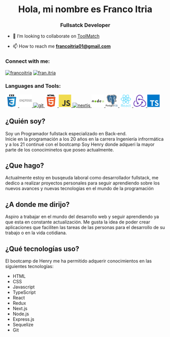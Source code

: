 <h1 align="center">Hola, mi nombre es Franco Itria</h1>
<h3 align="center">Fullsatck Developer</h3>

- 👯 I’m looking to collaborate on [ToolMatch](https://github.com/Jefersonsteven/tools-match)

- 📫 How to reach me **francoitria01@gmail.com**

<h3 align="left">Connect with me:</h3>
<p align="left">
<a href="https://linkedin.com/in/francoitria" target="blank"><img align="center" src="https://raw.githubusercontent.com/rahuldkjain/github-profile-readme-generator/master/src/images/icons/Social/linked-in-alt.svg" alt="francoitria" height="30" width="40" /></a>
<a href="https://instagram.com/fran.itria" target="blank"><img align="center" src="https://raw.githubusercontent.com/rahuldkjain/github-profile-readme-generator/master/src/images/icons/Social/instagram.svg" alt="fran.itria" height="30" width="40" /></a>
</p>

<h3 align="left">Languages and Tools:</h3>
<p align="left"> <a href="https://www.w3schools.com/css/" target="_blank" rel="noreferrer"> <img src="https://raw.githubusercontent.com/devicons/devicon/master/icons/css3/css3-original-wordmark.svg" alt="css3" width="40" height="40"/> </a> <a href="https://expressjs.com" target="_blank" rel="noreferrer"> <img src="https://raw.githubusercontent.com/devicons/devicon/master/icons/express/express-original-wordmark.svg" alt="express" width="40" height="40"/> </a> <a href="https://git-scm.com/" target="_blank" rel="noreferrer"> <img src="https://www.vectorlogo.zone/logos/git-scm/git-scm-icon.svg" alt="git" width="40" height="40"/> </a> <a href="https://www.w3.org/html/" target="_blank" rel="noreferrer"> <img src="https://raw.githubusercontent.com/devicons/devicon/master/icons/html5/html5-original-wordmark.svg" alt="html5" width="40" height="40"/> </a> <a href="https://developer.mozilla.org/en-US/docs/Web/JavaScript" target="_blank" rel="noreferrer"> <img src="https://raw.githubusercontent.com/devicons/devicon/master/icons/javascript/javascript-original.svg" alt="javascript" width="40" height="40"/> </a> <a href="https://nextjs.org/" target="_blank" rel="noreferrer"> <img src="https://cdn.worldvectorlogo.com/logos/nextjs-2.svg" alt="nextjs" width="40" height="40"/> </a> <a href="https://nodejs.org" target="_blank" rel="noreferrer"> <img src="https://raw.githubusercontent.com/devicons/devicon/master/icons/nodejs/nodejs-original-wordmark.svg" alt="nodejs" width="40" height="40"/> </a> <a href="https://www.postgresql.org" target="_blank" rel="noreferrer"> <img src="https://raw.githubusercontent.com/devicons/devicon/master/icons/postgresql/postgresql-original-wordmark.svg" alt="postgresql" width="40" height="40"/> </a> <a href="https://reactjs.org/" target="_blank" rel="noreferrer"> <img src="https://raw.githubusercontent.com/devicons/devicon/master/icons/react/react-original-wordmark.svg" alt="react" width="40" height="40"/> </a> <a href="https://redux.js.org" target="_blank" rel="noreferrer"> <img src="https://raw.githubusercontent.com/devicons/devicon/master/icons/redux/redux-original.svg" alt="redux" width="40" height="40"/> </a> <a href="https://www.typescriptlang.org/" target="_blank" rel="noreferrer"> <img src="https://raw.githubusercontent.com/devicons/devicon/master/icons/typescript/typescript-original.svg" alt="typescript" width="40" height="40"/> </a> </p>
<h2> <b> ¿Quién soy? </b> </h2>
Soy un Programador fullstack especializado en Back-end. <br>
Inicie en la programación a los 20 años en la carrera Ingeniería infrormática y a los 21 continué con el bootcamp Soy Henry donde adqueri la mayor parte de los conociminetos que poseo actualmente. <br>
<h2> ¿Que hago? </h2>
Actualmente estoy en busqeuda laboral como desarrollador fullstack, me dedico a realizar proyectos personales para seguir aprendiendo sobre los nuevos avances y nuevas tecnologias en el mundo de la programación <br>
<h2> ¿A donde me dirijo? </h2>
Aspiro a trabajar en el mundo del desarrollo web y seguir aprendiendo ya que esta en constante actualización. Me gusta la idea de poder crear aplicaciones que faciliten las tareas de las personas para el desarrollo de su trabajo o en la vida cotidiana. <br>
<h2> ¿Qué tecnologías uso? </h2>
El bootcamp de Henry me ha permitido adquerir conocimientos en las siguientes tecnologías:
<ul>
  <li>HTML</li>
  <li>CSS</li>
  <li>Javascript</li>
  <li>TypeScript</li>
  <li>React</li>
  <li>Redux</li>
  <li>Next.js</li>
  <li>Node.js</li>
  <li>Express.js</li>
  <li>Sequelize</li>
  <li>Git</li>
</ul>
